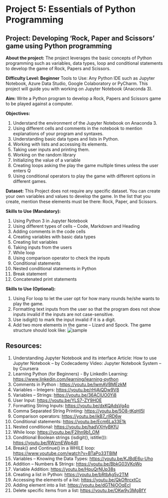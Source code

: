 # Project 5: Essentials of Python Programming
## Project: Developing ‘Rock, Paper and Scissors’ game using Python programming

__About the project:__ The project leverages the basic concepts of Python programming such as variables, data types, loop and conditional statements to develop the game of Rock, Papers and Scissors.

__Difficulty Level: Beginner__
Tools to Use: Any Python IDE such as Jupyter Notebook, Azure Data Studio, Google Colaboratory or PyCharm. This project will guide you with working on Jupyter Notebook (Anaconda 3).

__Aim:__ 
Write a Python program to develop a Rock, Papers and Scissors game to be played against a computer.

__Objectives:__ 
1.	Understand the environment of the Jupyter Notebook on Anaconda 3.
2.	Using different cells and comments in the notebook to mention explanations of your program and syntaxes.
3.	Understanding basic data types and lists in Python.
4.	Working with lists and accessing its elements.
5.	Taking user inputs and printing them.
6.	Working on the random library
7.	Initializing the value of a variable
8.	Creating loops asking the play the game multiple times unless the user enters Q
9.	Using conditional operators to play the game with different options in different games.

__Dataset:__ 
This Project does not require any specific dataset. You can create your own variables and values to develop the game. In the list that you create, mention these elements must be there: Rock, Paper, and Scissors.

__Skills to Use (Mandatory):__

1.	Using Python 3 in Jupyter Notebook
2.	Using different types of cells – Code, Markdown and Heading
3.	Adding comments in the code cells
4.	Creating variables with basic data types
5.	Creating list variables
6.	Taking inputs from the users
7.	While loop
8.	Using comparison operator to check the inputs
9.	Conditional statements
10.	Nested conditional statements in Python
11.	Break statement
12.	Concatenated print statements

__Skills to Use (Optional):__

1.	Using For loop to let the user opt for how many rounds he/she wants to play the game.
2.	Formatting text inputs from the user so that the program does not show inputs invalid if the inputs are not case-sensitive.
3.	Use isdigit() to mark the input invalid if it is a digit.
4.	Add two more elements in the game – Lizard and Spock. The game structure should look like:
![sample](https://github.com/AINE-Projects/Project5/blob/master/sample.png)
 
## Resources: 
1.	Understanding Jupyter Notebook and its interface
Article: How to use Jupyter Notebook – by Codecademy
Video: Jupyter Notebook System – by Coursera
2.	Learning Python (for Beginners) - By LinkedIn Learning: https://www.linkedin.com/learning/learning-python
3.	Comments in Python : https://youtu.be/lwmAVBMEzkM
4.	Variables – Integers: https://youtu.be/rHjAiQDw9V8
5.	Variables – Strings: https://youtu.be/36AClUO0Yi8
6.	User Input: https://youtu.be/YLS7-ZY9HOE
7.	Formatting String Inputs: https://youtu.be/dxKQAdsVg4o
8.	Comma Separated String Printing: https://youtu.be/5O8-tKqHI5I
9.	Comparison operators: https://youtu.be/ikB7_rlRD6w
10.	Conditional statements: https://youtu.be/Ecm6La33E1k
11.	Nested conditional: https://youtu.be/hadVXHyBKfU
12.	While loop: https://youtu.be/F2Ihn9b1_OM
13.	Conditional Boolean strings (isdigit(), istitle()): https://youtu.be/RWzmEWp4dII
14.	Break() and Continue() in a WHILE loop: https://www.youtube.com/watch?v=BTaPo33TBIM
15.	Variables – Knowing the Data Types: https://youtu.be/KJBdE6u-Uho
16.	Addition – Numbers & Strings: https://youtu.be/BbkG03VKoWo
17.	Variable Addition: https://youtu.be/HpuQrNUp38s
18.	Creating a list in Python: https://youtu.be/bRtbAg5v2TM
19.	Accessing the elements of a list: https://youtu.be/QkOftrcxtCc
20.	Adding element into a list: https://youtu.be/dGTNjOOqEcI
21.	Delete specific items from a list: https://youtu.be/OKw9y3MgBfY
